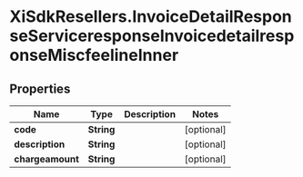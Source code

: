 # XiSdkResellers.InvoiceDetailResponseServiceresponseInvoicedetailresponseMiscfeelineInner

## Properties

Name | Type | Description | Notes
------------ | ------------- | ------------- | -------------
**code** | **String** |  | [optional] 
**description** | **String** |  | [optional] 
**chargeamount** | **String** |  | [optional] 


